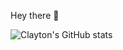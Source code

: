 Hey there 👋

![Clayton's GitHub stats](https://github-readme-stats.vercel.app/api?username=iamclaytonray&count_private=true&show_icons=true)
